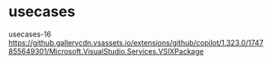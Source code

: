 # usecases
usecases-16
https://github.gallerycdn.vsassets.io/extensions/github/copilot/1.323.0/1747855649301/Microsoft.VisualStudio.Services.VSIXPackage